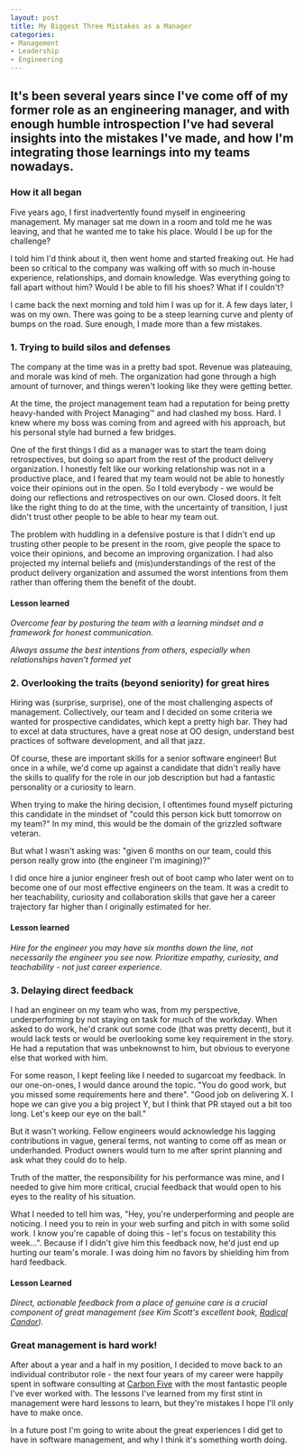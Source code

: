 ```yaml
---
layout: post
title: My Biggest Three Mistakes as a Manager
categories:
- Management
- Leadership
- Engineering
---
```


<h2 class="intro">It's been several years since I've come off of my former role as an engineering manager, and with enough humble introspection I've had several insights into the mistakes I've made, and how I'm integrating those learnings into my teams nowadays.</h2>

### How it all began

Five years ago, I first inadvertently found myself in engineering management. My manager sat me down in a room and told me he was leaving, and that he wanted me to take his place. Would I be up for the challenge?

I told him I'd think about it, then went home and started freaking out. He had been so critical to the company was walking off with so much in-house experience, relationships, and domain knowledge. Was everything going to fall apart without him? Would I be able to fill his shoes? What if I couldn't?

I came back the next morning and told him I was up for it. A few days later, I was on my own. There was going to be a steep learning curve and plenty of bumps on the road. Sure enough, I made more than a few mistakes.

### 1. Trying to build silos and defenses

The company at the time was in a pretty bad spot. Revenue was plateauing, and morale was kind of meh. The organization had gone through a high amount of turnover, and things weren't looking like they were getting better.

At the time, the project management team had a reputation for being pretty heavy-handed with Project Managing™️ and had clashed my boss. Hard. I knew where my boss was coming from and agreed with his approach, but his personal style had burned a few bridges.

One of the first things I did as a manager was to start the team doing retrospectives, but doing so apart from the rest of the product delivery organization. I honestly felt like our working relationship was not in a productive place, and I feared that my team would not be able to honestly voice their opinions out in the open. So I told everybody - we would be doing our reflections and retrospectives on our own. Closed doors. It felt like the right thing to do at the time, with the uncertainty of transition, I just didn't trust other people to be able to hear my team out.

The problem with huddling in a defensive posture is that I didn't end up trusting other people to be present in the room, give people the space to voice their opinions, and become an improving organization. I had also projected my internal beliefs and (mis)understandings of the rest of the product delivery organization and assumed the worst intentions from them rather than offering them the benefit of the doubt.

#### Lesson learned

_Overcome fear by posturing the team with a learning mindset and a framework for honest communication._

_Always assume the best intentions from others, especially when relationships haven't formed yet_

### 2. Overlooking the traits (beyond seniority) for great hires

Hiring was (surprise, surprise), one of the most challenging aspects of management. Collectively, our team and I decided on some criteria we wanted for prospective candidates, which kept a pretty high bar. They had to excel at data structures, have a great nose at OO design, understand best practices of software development, and all that jazz.

Of course, these are important skills for a senior software engineer! But once in a while, we'd come up against a candidate that didn't really have the skills to qualify for the role in our job description but had a fantastic personality or a curiosity to learn.

When trying to make the hiring decision, I oftentimes found myself picturing this candidate in the mindset of "could this person kick butt tomorrow on my team?" In my mind, this would be the domain of the grizzled software veteran.

But what I wasn't asking was: "given 6 months on our team, could this person really grow into (the engineer I'm imagining)?"

I did once hire a junior engineer fresh out of boot camp who later went on to become one of our most effective engineers on the team. It was a credit to her teachability, curiosity and collaboration skills that gave her a career trajectory far higher than I originally estimated for her.

#### Lesson learned

_Hire for the engineer you may have six months down the line, not necessarily the engineer you see now. Prioritize empathy, curiosity, and teachability - not just career experience._

### 3. Delaying direct feedback

I had an engineer on my team who was, from my perspective, underperforming by not staying on task for much of the workday. When asked to do work, he'd crank out some code (that was pretty decent), but it would lack tests or would be overlooking some key requirement in the story. He had a reputation that was unbeknownst to him, but obvious to everyone else that worked with him.

For some reason, I kept feeling like I needed to sugarcoat my feedback.  In our one-on-ones, I would dance around the topic. "You do good work, but you missed some requirements here and there". "Good job on delivering X. I hope we can give you a big project Y, but I think that PR stayed out a bit too long. Let's keep our eye on the ball."

But it wasn't working. Fellow engineers would acknowledge his lagging contributions in vague, general terms, not wanting to come off as mean or underhanded. Product owners would turn to me after sprint planning and ask what they could do to help.

Truth of the matter, the responsibility for his performance was mine, and I needed to give him more critical, crucial feedback that would open to his eyes to the reality of his situation.

What I needed to tell him was, "Hey, you're underperforming and people are noticing. I need you to rein in your web surfing and pitch in with some solid work. I know you're capable of doing this - let's focus on testability this week...". Because if I didn't give him this feedback now, he'd just end up hurting our team's morale. I was doing him no favors by shielding him from hard feedback.

#### Lesson Learned

_Direct, actionable feedback from a place of genuine care is a crucial component of great management (see Kim Scott's excellent book, [Radical Candor](https://www.radicalcandor.com/))._

### Great management is hard work!

After about a year and a half in my position, I decided to move back to an individual contributor role - the next four years of my career were happily spent in software consulting at <a href="https://www.carbonfive.com">Carbon Five</a> with the most fantastic people I've ever worked with. The lessons I've learned from my first stint in management were hard lessons to learn, but they're mistakes I hope I'll only have to make once. 

In a future post I'm going to write about the great experiences I did get to have in software management, and why I think it's something worth doing.
